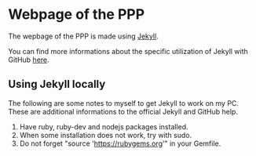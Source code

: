 # Webpage of the PPP

The wepbage of the PPP is made using [Jekyll](https://github.com/jekyll/jekyll).

You can find more informations about the specific utilization of Jekyll with GitHub [here](https://help.github.com/articles/using-jekyll-with-pages).

## Using Jekyll locally

The following are some notes to myself to get Jekyll to work on my PC.
These are additional informations to the official Jekyll and GitHub help.

1. Have ruby, ruby-dev and nodejs packages installed.
2. When some installation does not work, try with sudo.
3. Do not forget "source 'https://rubygems.org'" in your Gemfile.
